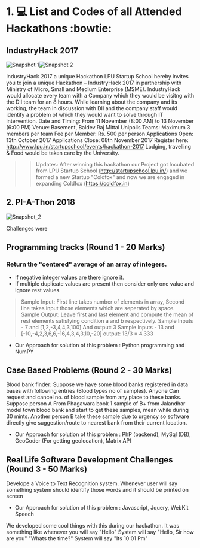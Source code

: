 # 1. :computer: List and Codes of all Attended Hackathons :bowtie:
## IndustryHack 2017 
![Snapshot 1](https://i.imgur.com/PBXyFae.png)![Snapshot 2](https://i.imgur.com/1BsOESY.png)

IndustryHack 2017 a unique Hackathon LPU Startup School hereby invites you to join a unique Hackathon – IndustryHack 2017 in partnership with Ministry of Micro, Small and Medium Enterprise (MSME). IndustryHack would allocate every team with a Company which they would be visitng with the DII team for an 8 hours. While learning about the company and its working, the team in discussion with DII and the company staff would identify a problem of which they would want to solve through IT intervention. Date and Timing: From 11 November (8:00 AM) to 13 November (6:00 PM) Venue: Basement, Baldev Raj Mittal Unipolis Teams: Maximum 3 members per team Fee per Member: Rs. 500 per person Applications Open: 13th October 2017 Applications Close: 08th November 2017 Register here: http://www.lpu.in/startupschool/events/hackathon-2017 Lodging, travelling & Food would be taken care by the University. 
>> Updates: After winning this hackathon our Project got Incubated from LPU Startup School (http://startupschool.lpu.in/) and we formed a new Startup "Coldfox" and now we are engaged in expanding Coldfox (https://coldfox.in)
## 2. PI-A-Thon 2018

![Snapshot_2](https://i.imgur.com/MgNElqJ.png)

Challenges were
## Programming tracks (Round 1 - 20 Marks)

### Return the "centered" average of an array of integers.
- If negative integer values are there ignore it.
- If multiple duplicate values are present then consider only one value and ignore rest values.
> Sample Input: First line takes number of elements in array, Second line takes input those elements which are seperated by space.
> Sample Output: Leave first and last element and compute the mean of rest elements satisfying condition a and b respectively.
> Sample Inputs  - 7 and [1,2,-3,4,4,3,100]   And  output: 3 
> Sample Inputs  - 13 and [-10,-4,2,3,6,6,-16,4,3,4,3,10,-20] output: 13/3 = 4.333 

- Our Approach for solution of this problem : Python programming and NumPY

## Case Based Problems (Round 2 - 30 Marks)
Blood bank finder: Suppose we have some blood banks registered in data bases with following entries (Blood types no of samples). Anyone Can request and cancel no. of blood sample from any place to these banks. Suppose person A From Phagawara book 1 sample of B+ from Jalandhar model town blood bank and start to get these samples, mean while during 30 mints. Another person B take these sample due to urgency so software directly give suggestion/route to nearest bank from their current location.

- Our Approach for solution of this problem : PhP (backend), MySql (DB), GeoCoder (For getting geolocation), Matrix API

## Real Life Software Development Challenges (Round 3 - 50 Marks)
Develope a Voice to Text Recognition system.
Whenever user will say something system should identify those words and it should be printed on screen

- Our Approach for solution of this problem : Javascript, Jquery, WebKit Speech 

We developed some cool things with this during our hackathon. It was something like whenever you will say "Hello" System will say "Hello, Sir how are you"
"Whats the time?" System will say "Its 10:01 Pm"
